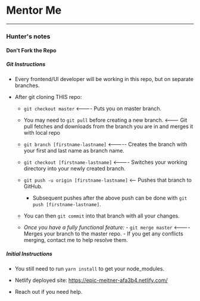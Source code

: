 # Mentor Me
___

### Hunter's notes
#### Don't **Fork** the Repo
##### Git Instructions

- Every frontend/UI developer will be working in this repo, but on separate branches.

- After git cloning THIS repo:
   - `git checkout master` <---- Puts you on master branch.

   - You may need to `git pull` before creating a new branch. <--- Git pull fetches and downloads from the branch you are in and merges it with local repo
   
  - `git branch [firstname-lastname]` <-----  Creates the branch with your first and last name as branch name. 
     
  - `git checkout [firstname-lastname]` <---- Switches your working directory into your newly created branch.
  
  - `git push -u origin [firstname-lastname]` <-- Pushes that branch to GitHub.
      - Subsequent pushes after the above push can be done with `git push [firstname-lastname]`.
   
   - You can then `git commit` into that branch with all your changes.

   - *Once you have a fully functional feature:*
           -  `git merge master` <---- Merges your branch to the master repo.
           -  If you get any conflicts merging, contact me to help resolve them.


##### Initial Instructions

- You still need to run `yarn install` to get your node_modules.

- Netlify deployed site: https://epic-meitner-afa3b4.netlify.com/

- Reach out if you need help.